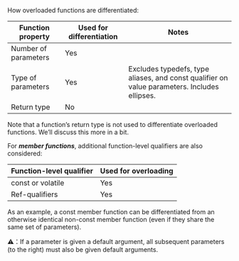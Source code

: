 
How overloaded functions are differentiated:

|Function property|Used for differentiation|Notes|
|---|---|---|
|Number of parameters|Yes||
|Type of parameters|Yes|Excludes typedefs, type aliases, and const qualifier on value parameters. Includes ellipses.|
|Return type|No||

Note that a function’s return type is not used to differentiate overloaded functions. We’ll discuss this more in a bit.


For ***member functions***, additional function-level qualifiers are also considered:

|Function-level qualifier|Used for overloading|
|---|---|
|const or volatile|Yes|
|Ref-qualifiers|Yes|

As an example, a const member function can be differentiated from an otherwise identical non-const member function (even if they share the same set of parameters).

⚠️：If a parameter is given a default argument, all subsequent parameters (to the right) must also be given default arguments.